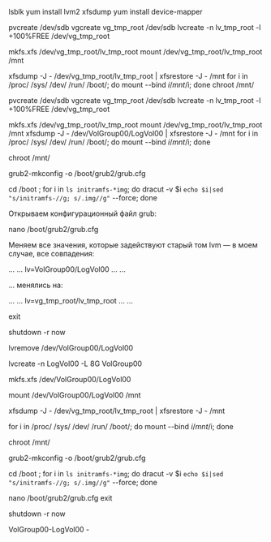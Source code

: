 lsblk
yum install lvm2 xfsdump
yum install device-mapper

pvcreate /dev/sdb
vgcreate vg_tmp_root /dev/sdb
lvcreate -n lv_tmp_root -l +100%FREE /dev/vg_tmp_root

mkfs.xfs /dev/vg_tmp_root/lv_tmp_root
mount /dev/vg_tmp_root/lv_tmp_root /mnt

xfsdump -J - /dev/vg_tmp_root/lv_tmp_root | xfsrestore -J - /mnt
for i in /proc/ /sys/ /dev/ /run/ /boot/; do mount --bind $i /mnt/$i; done
chroot /mnt/







pvcreate /dev/sdb
vgcreate vg_tmp_root /dev/sdb
lvcreate -n lv_tmp_root -l +100%FREE /dev/vg_tmp_root


mkfs.xfs /dev/vg_tmp_root/lv_tmp_root
mount /dev/vg_tmp_root/lv_tmp_root /mnt
xfsdump -J - /dev/VolGroup00/LogVol00 | xfsrestore -J - /mnt
for i in /proc/ /sys/ /dev/ /run/ /boot/; do mount --bind $i /mnt/$i; done

chroot /mnt/

grub2-mkconfig -o /boot/grub2/grub.cfg



cd /boot ; for i in `ls initramfs-*img`; do dracut -v $i `echo $i|sed "s/initramfs-//g; s/.img//g"` --force; done


Открываем конфигурационный файл grub:

nano /boot/grub2/grub.cfg

Меняем все значения, которые задействуют старый том lvm — в моем случае, все совпадения:

...
...  lv=VolGroup00/LogVol00 ...
...

... менялись на:

...
... lv=vg_tmp_root/lv_tmp_root ...
...

exit

shutdown -r now



lvremove /dev/VolGroup00/LogVol00

lvcreate -n LogVol00 -L 8G VolGroup00



mkfs.xfs /dev/VolGroup00/LogVol00

mount /dev/VolGroup00/LogVol00 /mnt

xfsdump -J - /dev/vg_tmp_root/lv_tmp_root | xfsrestore -J - /mnt


for i in /proc/ /sys/ /dev/ /run/ /boot/; do mount --bind $i /mnt/$i; done

chroot /mnt/

grub2-mkconfig -o /boot/grub2/grub.cfg

cd /boot ; for i in `ls initramfs-*img`; do dracut -v $i `echo $i|sed "s/initramfs-//g; s/.img//g"` --force; done

nano /boot/grub2/grub.cfg
exit

shutdown -r now





VolGroup00-LogVol00   -   
